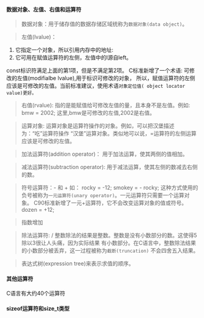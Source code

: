 #### 数据对象、左值、右值和运算符

> 数据对象：用于储存值的数据存储区域统称为`数据对象(data object)`。

> 左值(lvalue)： 
1. 它指定一个对象，所以引用内存中的地址:
2. 它可用在赋值运算符的左侧，左值中的l源自left。

const标识符满足上面的第1项，但是不满足第2项。
C标准新增了一个术语: 可修改的左值(modifialbe lvalue),用于标识可修改的对象，
所以，赋值运算符的左侧应该是可修改的左值。当前标准建议，使用术语`对象定位值(
object locator value)更好。`

> 右值(rvalue): 指的是能赋值给可修改左值的量，且本身不是左值。例如:
bmw = 2002;
这里,bmw是可修改的左值,2002是右值。

> 运算对象: 运算对象是运算符操作的对象。例如，可以把汉堡描述为：“吃”运算符操作
“汉堡”运算对象。类似地可以说，=运算符的左侧运算应该是可修改的左值。

> 加法运算符(addition operator)： 用于加法运算，使其两侧的值相加。

> 减法运算符(subtraction operator): 用于减法运算，使其左侧的数减去右侧的数。

> 符号运算符：- 和 +
如：
rocky = -12;
smokey = - rocky;
这种方式使用的负号被称为`一元运算符(unary operator)`。一元运算符只需要一个运算对象。
C90标准新增了一元+运算符，它不会改变运算对象的值或符号。 dozen = +12;


> 指数增加

> 除法运算符: /
整数除法的结果是整数。整数是没有小数部分的数。这使得5除以3很让人头痛，因为实际结果
有小数部分。在C语言中，整数除法结果的小数部分被丢弃，这一过程被称为`截断(truncation)`
不会四舍五入结果。


> 表达式树(expression tree)来表示求值的顺序。


#### 其他运算符
C语言有大约40个运算符


#### sizeof运算符和size_t类型
